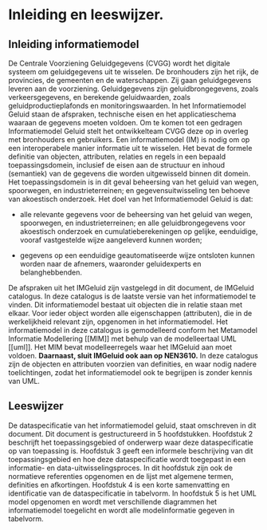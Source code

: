 Inleiding en leeswijzer.
==========================

Inleiding informatiemodel
-------------------------------

De Centrale Voorziening Geluidgegevens (CVGG) wordt het digitale systeem om
geluidgegevens uit te wisselen. De bronhouders zijn het rijk, de provincies, de
gemeenten en de waterschappen. Zij gaan geluidgegevens leveren aan de
voorziening. Geluidgegevens zijn geluidbrongegevens, zoals verkeersgegevens, en
berekende geluidwaarden, zoals geluidproductieplafonds en
monitoringswaarden. In het Informatiemodel Geluid staan de afspraken, technische
eisen en het applicatieschema waaraan de gegevens moeten voldoen. Om te komen
tot een gedragen Informatiemodel Geluid stelt het ontwikkelteam CVGG deze op in
overleg met bronhouders en gebruikers. Een informatiemodel (IM) is nodig om op
een interoperabele manier informatie uit te wisselen. Het bevat de formele
definitie van objecten, attributen, relaties en regels in een bepaald
toepassingsdomein, inclusief de eisen aan de structuur en inhoud (semantiek) van
de gegevens die worden uitgewisseld binnen dit domein. Het toepassingsdomein is
in dit geval beheersing van het geluid van wegen, spoorwegen, en
industrieterreinen; en gegevensuitwisseling ten behoeve van akoestisch
onderzoek. Het doel van het Informatiemodel Geluid is dat:

-   alle relevante gegevens voor de beheersing van het geluid van wegen,
    spoorwegen, en industrieterreinen; en alle geluidbrongegevens voor
    akoestisch onderzoek en cumulatieberekeningen op gelijke, eenduidige, vooraf
    vastgestelde wijze aangeleverd kunnen worden;

-   gegevens op een eenduidige geautomatiseerde wijze ontsloten kunnen worden
    naar de afnemers, waaronder geluidexperts en belanghebbenden.

De afspraken uit het IMGeluid zijn vastgelegd in dit document, de IMGeluid
catalogus. In deze catalogus is de laatste versie van het informatiemodel te
vinden. Dit informatiemodel bestaat uit objecten die in relatie staan met
elkaar. Voor ieder object worden alle eigenschappen (attributen), die in de
werkelijkheid relevant zijn, opgenomen in het informatiemodel. Het
informatiemodel in deze catalogus is gemodelleerd conform het Metamodel
Informatie Modellering [[MIM]] met behulp van de modelleertaal UML [[uml]]. Het
MIM bevat modelleerregels waar het IMGeluid aan moet voldoen. **Daarnaast, sluit
IMGeluid ook aan op NEN3610.** In deze catalogus zijn de objecten en attributen
voorzien van definities, en waar nodig nadere toelichtingen, zodat het
informatiemodel ook te begrijpen is zonder kennis van UML.

Leeswijzer
----------------

De dataspecificatie van het informatiemodel geluid, staat omschreven in dit
document. Dit document is gestructureerd in 5 hoofdstukken. Hoofdstuk 2
beschrijft het toepassingsgebied of onderwerp waar deze dataspecificatie op van
toepassing is. Hoofdstuk 3 geeft een informele beschrijving van dit
toepassingsgebied en hoe deze dataspecificatie wordt toegepast in een
informatie- en data-uitwisselingsproces. In dit hoofdstuk zijn ook de normatieve
referenties opgenomen en de lijst met algemene termen, definities en
afkortingen. Hoofdstuk 4 is een korte samenvatting en identificatie van de
dataspecificatie in tabelvorm. In hoofdstuk 5 is het UML model opgenomen en
wordt met verschillende diagrammen het informatiemodel toegelicht en wordt alle
modelinformatie gegeven in tabelvorm.

